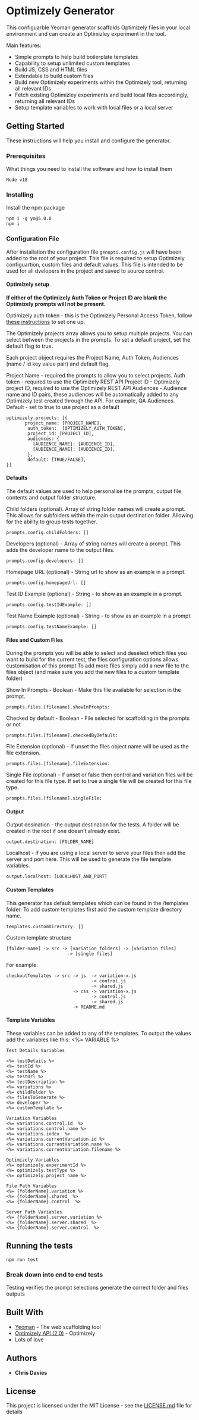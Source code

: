 # Optimizely Generator

This configuarble Yeoman generator scaffolds Optimizely files in your local environment and can create an Optimizley experiment in the tool.

Main features:

- Simple prompts to help build boilerplate templates
- Capability to setup unlimited custom templates
- Build JS, CSS and HTML files
- Extendable to build custom files
- Build new Optimizely experiments within the Optimizely tool, returning all relevant IDs
- Fetch existing Optimizley experiments and build local files accordingly, returning all relevant IDs
- Setup template variables to work with local files or a local server

## Getting Started

These instructions will help you install and configure the generator.

### Prerequisites

What things you need to install the software and how to install them

```
Node v18
```

### Installing

Install the npm package

```
npm i -g yo@5.0.0
npm i 
```

### Configuration File

After installation the configuration file `genopti.config.js` will have been added to the root of your project. This file is required to setup Optimizely configuartion, custom files and default values. This file is intended to be used for all dvelopers in the project and saved to source control.

#### Optimizely setup

**If either of the Optimizely Auth Token or Project ID are blank the Optimizely prompts will not be present.**

Optimizely auth token - this is the Optimizely Personal Access Token, follow [these instructions](https://docs.developers.optimizely.com/web-experimentation/docs/personal-access-token) to set one up.

The Optimizely projects array allows you to setup multiple projects. You can select between the projects in the prompts. To set a default project, set the default flag to true.

Each project object requires the Project Name, Auth Token, Audiences (name / id key value pair) and default flag.

Project Name - required the prompts to allow you to select projects.
Auth token - required to use the Optimizely REST API
Project ID - Optimizely project ID, required to use the Optimizely REST API
Audiences - Audience name and ID pairs, these audiences will be automatically added to any Optimizely test created through the API. For example, QA Audiences.
Default - set to true to use project as a default

```
optimizely.projects: [{
       project_name: [PROJECT_NAME],
        auth_token:  [OPTIMIZELY_AUTH_TOKEN],
        project_id: [PROJECT_ID],
        audiences: {
          [AUDIENCE_NAME]: [AUDIENCE_ID],
          [AUDIENCE_NAME]: [AUDIENCE_ID],
        },
        default: [TRUE/FALSE],
}]
```

#### Defaults

The default values are used to help personalise the prompts, output file contents and output folder structure.

Child folders (optional). Array of string folder names will create a prompt. This allows for subfolders within the main output destination folder. Allowing for the ability to group tests together.

```
prompts.config.childFolders: []
```

Developers (optional) - Array of string names will create a prompt. This adds the developer name to the output files.

```
prompts.config.developers: []
```

Homepage URL (optional) - String url to show as an example in a prompt.

```
prompts.config.homepageUrl: []
```

Test ID Example (optional) - String - to show as an example in a prompt.

```
prompts.config.testIdExample: []
```

Test Name Example (optional) - String - to show as an example in a prompt.

```
prompts.config.testNameExample: []
```

#### Files and Custom Files

During the prompts you will be able to select and deselect which files you want to build for the current test, the files configuration options allows customisation of this prompt.To add more files simply add a new file to the files object (and make sure you add the new files to a custom template folder)

Show In Prompts - Boolean - Make this file available for selection in the prompt.

```
prompts.files.[filename].showInPrompts:
```

Checked by default - Boolean - File selected for scaffolding in the prompts or not

```
prompts.files.[filename].checkedByDefault:
```

File Extension (optional) - If unset the files object name will be used as the file extension.

```
prompts.files.[filename].fileExtension:
```

Single File (optional) - If unset or false then control and variation files will be created for this file type. If set to true a single file will be created for this file type.

```
prompts.files.[filename].singleFile:
```

#### Output

Output desination - the output destination for the tests. A folder will be created in the root if one doesn't already exist.

```
output.destination: [FOLDER_NAME]
```

Localhost - if you are using a local server to serve your files then add the server and port here. This will be used to generate the file template variables.

```
output.localhost: [LOCALHOST_AND_PORT]
```

#### Custom Templates

This generator has default templates which can be found in the /templates folder.
To add custom templates first add the custom template directory name.

```
templates.customDirectory: []
```

Custom template structure 

```
[folder-name] -> src -> [variation folders] -> [variation files]
                       -> [single files]
```

For example:
```
checkoutTemplates -> src -> js  -> variation-x.js
                                -> control.js
                                -> shared.js
                         -> css -> variation-x.js
                                -> control.js
                                -> shared.js
                         -> README.md
```

#### Template Variables
These variables can be added to any of the templates. 
To output the values add the variables like this: <%= VARIABLE %>


```
Test Details Variables

<%= testDetails %>
<%= testId %>
<%= testName %>
<%= testUrl %>
<%= testDescription %>
<%= variations %>
<%= childFolder %>
<%= filesToGenerate %>
<%= developer %>
<%= customTemplate %>

Variation Variables
<%= variations.control.id  %>
<%= variations.control.name %>
<%= variations.index  %>
<%= variations.currentVariation.id %>
<%= variations.currentVariation.name %>
<%= variations.currentVariation.filename %>

Optimizely Variables
<%= optimizely.experimentId %>
<%= optimizely.testType %> 
<%= optimizely.project_name %>

File Path Variables
<%= {folderName}.variation %>
<%= {folderName}.shared  %>
<%= {folderName}.control  %>

Server Path Variables
<%= {folderName}.server.variation %>
<%= {folderName}.server.shared  %>
<%= {folderName}.server.control  %>
```


## Running the tests

```
npm run test
```


### Break down into end to end tests

Testing verifies the prompt selections generate the correct folder and files outputs


## Built With

- [Yeoman](https://yeoman.io/) - The web scaffolding tool
- [Optimizely API (2.0)](https://library.optimizely.com/docs/api/app/v2/index.html/) - Optimizely
- Lots of love


## Authors

- **Chris Davies** 

## License

This project is licensed under the MIT License - see the [LICENSE.md](LICENSE.md) file for details
